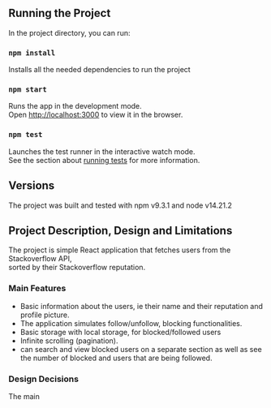 ## Running the Project

In the project directory, you can run:

### `npm install`
Installs all the needed dependencies to run the project

### `npm start`

Runs the app in the development mode.\
Open [http://localhost:3000](http://localhost:3000) to view it in the browser.

### `npm test`

Launches the test runner in the interactive watch mode.\
See the section about [running tests](https://facebook.github.io/create-react-app/docs/running-tests) for more information.

## Versions
The project was built and tested with npm v9.3.1 and node v14.21.2


## Project Description, Design and Limitations
The project is simple React application that fetches users from the Stackoverflow API,\
sorted by their Stackoverflow reputation. 
### Main Features
- Basic information about the users, ie their name and their reputation and profile picture. 
- The application simulates follow/unfollow, blocking functionalities.
- Basic storage with local storage, for blocked/followed users  
- Infinite scrolling (pagination).
- can search and view blocked users on a separate section as well as see the number of blocked and users that are being followed.

### Design Decisions
The main

